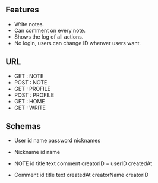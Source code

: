 ## Features

- Write notes. 
- Can comment on every note.
- Shows the log of all actions.
- No login, users can change ID whenver users want.

## URL

- GET : NOTE
- POST : NOTE
- GET : PROFILE
- POST : PROFILE
- GET : HOME
- GET : WRITE

## Schemas

- User
  id
  name
  password
  nicknames

- Nickname
  id
  name
  

- NOTE
  id
  title
  text
  comment
  creatorID = userID
  createdAt
  
- Comment
  id
  title
  text
  createdAt
  creatorName
  creatorID



